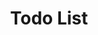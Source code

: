 ---
id: 2
title: Todo List
caption: svelte code
url: https://didgustm.github.io/todo_svelte/
view: https://raw.githubusercontent.com/didgustm/image/main/view/todo_view.webp
thumnail: https://github.com/didgustm/image/blob/main/thumnail/todo.jpg?raw=true
category: Etc
device: PC only
---